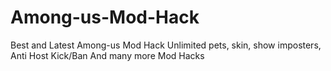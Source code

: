 # Among-us-Mod-Hack
Best and Latest Among-us Mod Hack Unlimited pets, skin, show imposters, Anti Host Kick/Ban And many more Mod Hacks

